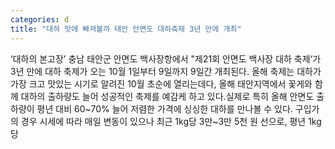 ```yaml
---
categories: d
title: "대하 맛에 빠져볼까 태안 안면도 대하축제 3년 만에 개최"
---
```

‘대하의 본고장’ 충남 태안군 안면도 백사장항에서 "제21회 안면도 백사장 대하 축제‘가 3년 만에 대하 축제가 오는 10월 1일부터 9일까지 9일간 개최된다. 올해 축제는 대하가 가장 크고 맛있는 시기로 알려진 10월 초순에 열리는데다, 올해 태안지역에서 꽃게와 함께 대하의 출하량도 늘어 성공적인 축제를 예감케 하고 있다.실제로 특히 올해 안면도 출하량이 평년 대비 60~70% 늘어 저렴한 가격에 싱싱한 대하를 만나볼 수 있다. 구입가의 경우 시세에 따라 매일 변동이 있으나 최근 1kg당 3만~3만 5천 원 선으로, 평년 1kg당